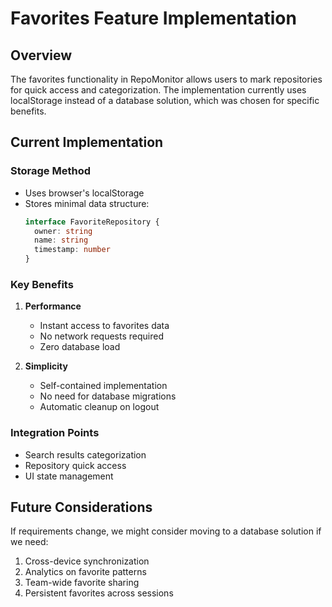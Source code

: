 # Favorites Feature Implementation

## Overview
The favorites functionality in RepoMonitor allows users to mark repositories for quick access and categorization. The implementation currently uses localStorage instead of a database solution, which was chosen for specific benefits.

## Current Implementation

### Storage Method
- Uses browser's localStorage
- Stores minimal data structure:
  ```typescript
  interface FavoriteRepository {
    owner: string
    name: string
    timestamp: number
  }
  ```

### Key Benefits
1. **Performance**
   - Instant access to favorites data
   - No network requests required
   - Zero database load

2. **Simplicity**
   - Self-contained implementation
   - No need for database migrations
   - Automatic cleanup on logout


### Integration Points
- Search results categorization
- Repository quick access
- UI state management


## Future Considerations
If requirements change, we might consider moving to a database solution if we need:
1. Cross-device synchronization
2. Analytics on favorite patterns
3. Team-wide favorite sharing
4. Persistent favorites across sessions
